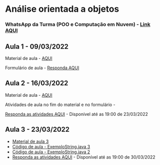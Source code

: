 # Análise orientada a objetos

### WhatsApp da Turma (POO e Computação em Nuvem) - [Link AQUI](https://chat.whatsapp.com/ESCChZ4uP7TKP2qpJGuYhphttps://chat.whatsapp.com/ESCChZ4uP7TKP2qpJGuYhp)

## Aula 1 - 09/03/2022

Material de aula - [AQUI](https://github.com/costasilvati/POO/blob/gh-pages/AnOrientaObjetos_2022_aula1.pdf)

Formulário de aula - [Responda AQUI](https://forms.office.com/r/vdipbGS8ns)


## Aula 2 - 16/03/2022

Material de aula - [AQUI](https://github.com/costasilvati/POO/blob/gh-pages/AnOrientaObjetos_2022_aula2%20(2).pdf)

Atividades de aula no fim do material e no formulário - 

[Responda as atividades AQUI](https://forms.office.com/r/M7Km9ZXMkj) - Disponível até as 19:00 de 23/03/2022


## Aula 3 - 23/03/2022

- [Material de aula 3](https://github.com/costasilvati/POO/blob/gh-pages/AnOrientaObjetos_2022_aula3.pdf)
- [Código de aula - ExemploString.java 3](https://github.com/costasilvati/POO/blob/gh-pages/ExemploString2.java)
- [Código de aula - ExemploString.java 2](https://github.com/costasilvati/POO/blob/gh-pages/ExemploString3.java)
- [Responda as atividades AQUI](https://forms.office.com/r/f4SfPGDevd) - Disponível até as 19:00 de 30/03/2022

